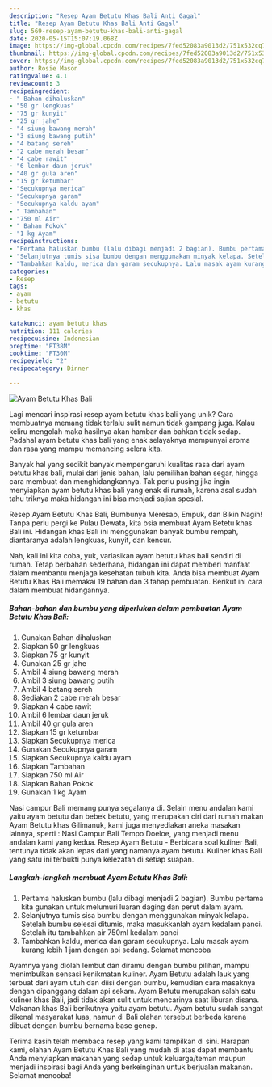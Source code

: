 ```yaml
---
description: "Resep Ayam Betutu Khas Bali Anti Gagal"
title: "Resep Ayam Betutu Khas Bali Anti Gagal"
slug: 569-resep-ayam-betutu-khas-bali-anti-gagal
date: 2020-05-15T15:07:19.068Z
image: https://img-global.cpcdn.com/recipes/7fed52083a9013d2/751x532cq70/ayam-betutu-khas-bali-foto-resep-utama.jpg
thumbnail: https://img-global.cpcdn.com/recipes/7fed52083a9013d2/751x532cq70/ayam-betutu-khas-bali-foto-resep-utama.jpg
cover: https://img-global.cpcdn.com/recipes/7fed52083a9013d2/751x532cq70/ayam-betutu-khas-bali-foto-resep-utama.jpg
author: Rosie Mason
ratingvalue: 4.1
reviewcount: 3
recipeingredient:
- " Bahan dihaluskan"
- "50 gr lengkuas"
- "75 gr kunyit"
- "25 gr jahe"
- "4 siung bawang merah"
- "3 siung bawang putih"
- "4 batang sereh"
- "2 cabe merah besar"
- "4 cabe rawit"
- "6 lembar daun jeruk"
- "40 gr gula aren"
- "15 gr ketumbar"
- "Secukupnya merica"
- "Secukupnya garam"
- "Secukupnya kaldu ayam"
- " Tambahan"
- "750 ml Air"
- " Bahan Pokok"
- "1 kg Ayam"
recipeinstructions:
- "Pertama haluskan bumbu (lalu dibagi menjadi 2 bagian). Bumbu pertama kita gunakan untuk melumuri luaran daging dan perut dalam ayam."
- "Selanjutnya tumis sisa bumbu dengan menggunakan minyak kelapa. Setelah bumbu selesai ditumis, maka masukkanlah ayam kedalam panci. Setelah itu tambahkan air 750ml kedalam panci"
- "Tambahkan kaldu, merica dan garam secukupnya. Lalu masak ayam kurang lebih 1 jam dengan api sedang. Selamat mencoba"
categories:
- Resep
tags:
- ayam
- betutu
- khas

katakunci: ayam betutu khas 
nutrition: 111 calories
recipecuisine: Indonesian
preptime: "PT38M"
cooktime: "PT30M"
recipeyield: "2"
recipecategory: Dinner

---
```



![Ayam Betutu Khas Bali](https://img-global.cpcdn.com/recipes/7fed52083a9013d2/751x532cq70/ayam-betutu-khas-bali-foto-resep-utama.jpg)

Lagi mencari inspirasi resep ayam betutu khas bali yang unik? Cara membuatnya memang tidak terlalu sulit namun tidak gampang juga. Kalau keliru mengolah maka hasilnya akan hambar dan bahkan tidak sedap. Padahal ayam betutu khas bali yang enak selayaknya mempunyai aroma dan rasa yang mampu memancing selera kita.

Banyak hal yang sedikit banyak mempengaruhi kualitas rasa dari ayam betutu khas bali, mulai dari jenis bahan, lalu pemilihan bahan segar, hingga cara membuat dan menghidangkannya. Tak perlu pusing jika ingin menyiapkan ayam betutu khas bali yang enak di rumah, karena asal sudah tahu triknya maka hidangan ini bisa menjadi sajian spesial.

Resep Ayam Betutu Khas Bali, Bumbunya Meresap, Empuk, dan Bikin Nagih! Tanpa perlu pergi ke Pulau Dewata, kita bsia membuat Ayam Betetu khas Bali ini. Hidangan khas Bali ini menggunakan banyak bumbu rempah, diantaranya adalah lengkuas, kunyit, dan kencur.


Nah, kali ini kita coba, yuk, variasikan ayam betutu khas bali sendiri di rumah. Tetap berbahan sederhana, hidangan ini dapat memberi manfaat dalam membantu menjaga kesehatan tubuh kita. Anda bisa membuat Ayam Betutu Khas Bali memakai 19 bahan dan 3 tahap pembuatan. Berikut ini cara dalam membuat hidangannya.

<!--inarticleads1-->

##### Bahan-bahan dan bumbu yang diperlukan dalam pembuatan Ayam Betutu Khas Bali:

1. Gunakan  Bahan dihaluskan
1. Siapkan 50 gr lengkuas
1. Siapkan 75 gr kunyit
1. Gunakan 25 gr jahe
1. Ambil 4 siung bawang merah
1. Ambil 3 siung bawang putih
1. Ambil 4 batang sereh
1. Sediakan 2 cabe merah besar
1. Siapkan 4 cabe rawit
1. Ambil 6 lembar daun jeruk
1. Ambil 40 gr gula aren
1. Siapkan 15 gr ketumbar
1. Siapkan Secukupnya merica
1. Gunakan Secukupnya garam
1. Siapkan Secukupnya kaldu ayam
1. Siapkan  Tambahan
1. Siapkan 750 ml Air
1. Siapkan  Bahan Pokok
1. Gunakan 1 kg Ayam


Nasi campur Bali memang punya segalanya di. Selain menu andalan kami yaitu ayam betutu dan bebek betutu, yang merupakan ciri dari rumah makan Ayam Betutu khas Gilimanuk, kami juga menyediakan aneka masakan lainnya, sperti : Nasi Campur Bali Tempo Doeloe, yang menjadi menu andalan kami yang kedua. Resep Ayam Betutu - Berbicara soal kuliner Bali, tentunya tidak akan lepas dari yang namanya ayam betutu. Kuliner khas Bali yang satu ini terbukti punya kelezatan di setiap suapan. 

<!--inarticleads2-->

##### Langkah-langkah membuat Ayam Betutu Khas Bali:

1. Pertama haluskan bumbu (lalu dibagi menjadi 2 bagian). Bumbu pertama kita gunakan untuk melumuri luaran daging dan perut dalam ayam.
1. Selanjutnya tumis sisa bumbu dengan menggunakan minyak kelapa. Setelah bumbu selesai ditumis, maka masukkanlah ayam kedalam panci. Setelah itu tambahkan air 750ml kedalam panci
1. Tambahkan kaldu, merica dan garam secukupnya. Lalu masak ayam kurang lebih 1 jam dengan api sedang. Selamat mencoba


Ayamnya yang diolah lembut dan diramu dengan bumbu pilihan, mampu menimbulkan sensasi kenikmatan kuliner. Ayam Betutu adalah lauk yang terbuat dari ayam utuh dan diisi dengan bumbu, kemudian cara masaknya dengan dipanggang dalam api sekam. Ayam Betutu merupakan salah satu kuliner khas Bali, jadi tidak akan sulit untuk mencarinya saat liburan disana. Makanan khas Bali berikutnya yaitu ayam betutu. Ayam betutu sudah sangat dikenal masyarakat luas, namun di Bali olahan tersebut berbeda karena dibuat dengan bumbu bernama base genep. 

Terima kasih telah membaca resep yang kami tampilkan di sini. Harapan kami, olahan Ayam Betutu Khas Bali yang mudah di atas dapat membantu Anda menyiapkan makanan yang sedap untuk keluarga/teman maupun menjadi inspirasi bagi Anda yang berkeinginan untuk berjualan makanan. Selamat mencoba!
